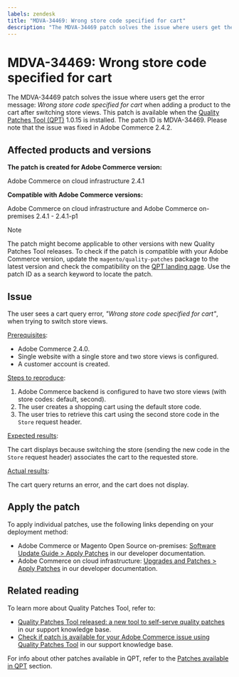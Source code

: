 ```yaml
---
labels: zendesk
title: "MDVA-34469: Wrong store code specified for cart"
description: "The MDVA-34469 patch solves the issue where users get the error message: *Wrong store code specified for cart* when adding a product to the cart after switching store views. This patch is available when the [Quality Patches Tool (QPT)](https://devdocs.magento.com/guides/v2.4/comp-mgr/patching.html#mqp) 1.0.15 is installed. The patch ID is MDVA-34469. Please note that the issue was fixed in Adobe Commerce 2.4.2."
---
```


# MDVA-34469: Wrong store code specified for cart

The MDVA-34469 patch solves the issue where users get the error message: *Wrong store code specified for cart* when adding a product to the cart after switching store views. This patch is available when the [Quality Patches Tool (QPT)](https://devdocs.magento.com/guides/v2.4/comp-mgr/patching.html#mqp) 1.0.15 is installed. The patch ID is MDVA-34469. Please note that the issue was fixed in Adobe Commerce 2.4.2.

## Affected products and versions

**The patch is created for Adobe Commerce version:**

Adobe Commerce on cloud infrastructure 2.4.1

**Compatible with Adobe Commerce versions:**

Adobe Commerce on cloud infrastructure and Adobe Commerce on-premises 2.4.1 - 2.4.1-p1

>[!NOTE]
>
>The patch might become applicable to other versions with new Quality Patches Tool releases. To check if the patch is compatible with your Adobe Commerce version, update the `magento/quality-patches` package to the latest version and check the compatibility on the [QPT landing page](https://devdocs.magento.com/quality-patches/tool.html#patch-grid). Use the patch ID as a search keyword to locate the patch.

## Issue

The user sees a cart query error, *"Wrong store code specified for cart"*, when trying to switch store views.

<u>Prerequisites</u>:

* Adobe Commerce 2.4.0.
* Single website with a single store and two store views is configured.
* A customer account is created.

<u>Steps to reproduce</u>:

1. Adobe Commerce backend is configured to have two store views (with store codes: default, second).
1. The user creates a shopping cart using the default store code.
1. The user tries to retrieve this cart using the second store code in the `Store` request header.

<u>Expected results</u>:

The cart displays because switching the store (sending the new code in the `Store` request header) associates the cart to the requested store.

<u>Actual results</u>:

The cart query returns an error, and the cart does not display.

## Apply the patch

To apply individual patches, use the following links depending on your deployment method:

* Adobe Commerce or Magento Open Source on-premises: [Software Update Guide > Apply Patches](https://devdocs.magento.com/guides/v2.4/comp-mgr/patching/mqp.html) in our developer documentation.
* Adobe Commerce on cloud infrastructure: [Upgrades and Patches > Apply Patches](https://devdocs.magento.com/cloud/project/project-patch.html) in our developer documentation.

## Related reading

To learn more about Quality Patches Tool, refer to:

* [Quality Patches Tool released: a new tool to self-serve quality patches](https://support.magento.com/hc/en-us/articles/360047139492) in our support knowledge base.
* [Check if patch is available for your Adobe Commerce issue using Quality Patches Tool](https://support.magento.com/hc/en-us/articles/360047125252) in our support knowledge base.

For info about other patches available in QPT, refer to the [Patches available in QPT](https://support.magento.com/hc/en-us/sections/360010506631-Patches-available-in-QPT-tool-) section.